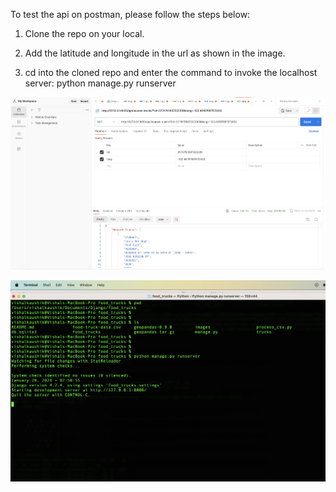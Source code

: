 To test the api on postman, please follow the steps below:

1. Clone the repo on your local.

2. Add the latitude and longitude in the url as shown in the image.

3. cd into the cloned repo and enter the command to invoke the localhost server: python manage.py runserver

![Nearest Trucks](<./images/postman_api.png>)

![Nearest Trucks](<./images/localhost_server.png>)